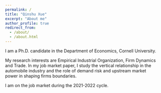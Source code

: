 ```yaml
---
permalink: /
title: "Qinshu Xue"
excerpt: "About me"
author_profile: true
redirect_from: 
  - /about/
  - /about.html
---
```


I am a Ph.D. candidate in the Department of Economics, Cornell University.

My research interests are Empirical Industrial Organization, Firm Dynamics and Trade. In my job market paper, I study the vertical relationship in the automobile industry and the role of demand risk and upstream market power in shaping firms boundaries.

I am on the job market during the 2021-2022 cycle.
